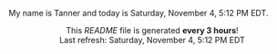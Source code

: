 My name is Tanner and today is Saturday, November 4, 5:12 PM EDT.

<p align="center">This <i>README</i> file is generated <b>every 3 hours</b>!</br>Last refresh: Saturday, November 4, 5:12 PM EDT<br /></p>
